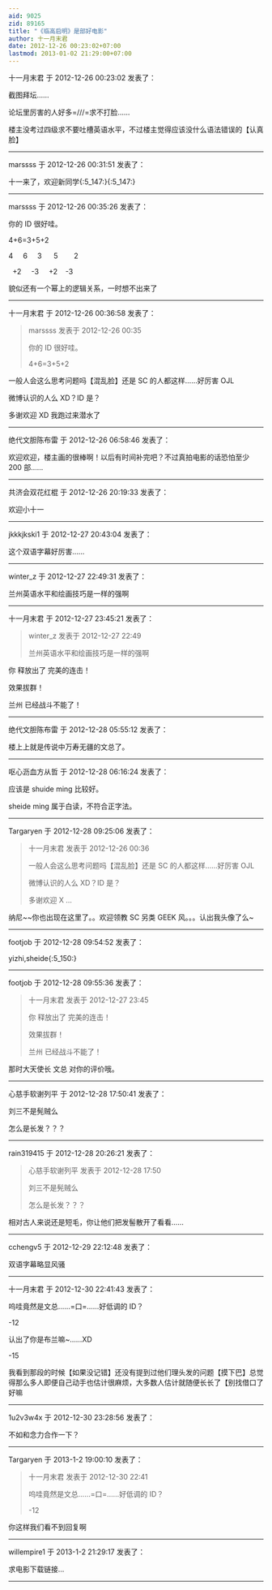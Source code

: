 ```yaml
---
aid: 9025
zid: 89165
title: "《临高启明》是部好电影"
author: 十一月末君
date: 2012-12-26 00:23:02+07:00
lastmod: 2013-01-02 21:29:00+07:00
---
```


十一月末君 于 2012-12-26 00:23:02 发表了：

截图拜坛……

论坛里厉害的人好多=///=求不打脸……

楼主没考过四级求不要吐槽英语水平，不过楼主觉得应该没什么语法错误的【认真脸】

---

marssss 于 2012-12-26 00:31:51 发表了：

十一来了，欢迎新同学{:5_147:}{:5_147:}

---

marssss 于 2012-12-26 00:35:26 发表了：

你的 ID 很好哇。

4+6=3+5+2

4&nbsp; &nbsp;&nbsp;&nbsp;6&nbsp; &nbsp;&nbsp;&nbsp;3&nbsp; &nbsp;&nbsp; &nbsp;5&nbsp; &nbsp;&nbsp; &nbsp;&nbsp;&nbsp;2

&nbsp;&nbsp;+2&nbsp; &nbsp;&nbsp;&nbsp;-3&nbsp; &nbsp;&nbsp;&nbsp;+2&nbsp; &nbsp; -3

貌似还有一个幂上的逻辑关系，一时想不出来了

---

十一月末君 于 2012-12-26 00:36:58 发表了：

> marssss 发表于 2012-12-26 00:35
>
> 你的 ID 很好哇。
>
> 4+6=3+5+2

一般人会这么思考问题吗【混乱脸】还是 SC 的人都这样……好厉害 OJL

微博认识的人么 XD？ID 是？

多谢欢迎 XD 我跑过来潜水了

---

绝代文胆陈布雷 于 2012-12-26 06:58:46 发表了：

欢迎欢迎，楼主画的很棒啊！以后有时间补完吧？不过真拍电影的话恐怕至少 200 部……

---

共济会双花红棍 于 2012-12-26 20:19:33 发表了：

欢迎小十一

---

jkkkjkski1 于 2012-12-27 20:43:04 发表了：

这个双语字幕好厉害……

---

winter_z 于 2012-12-27 22:49:31 发表了：

兰州英语水平和绘画技巧是一样的强啊

---

十一月末君 于 2012-12-27 23:45:21 发表了：

> winter_z 发表于 2012-12-27 22:49
>
> 兰州英语水平和绘画技巧是一样的强啊

你 释放出了 完美的连击！

效果拔群！

兰州 已经战斗不能了！

---

绝代文胆陈布雷 于 2012-12-28 05:55:12 发表了：

楼上上就是传说中万寿无疆的文总了。

---

呕心沥血方从哲 于 2012-12-28 06:16:24 发表了：

应该是 shuide ming 比较好。

sheide ming 属于白读，不符合正字法。

---

Targaryen 于 2012-12-28 09:25:06 发表了：

> 十一月末君 发表于 2012-12-26 00:36
>
> 一般人会这么思考问题吗【混乱脸】还是 SC 的人都这样……好厉害 OJL
>
> 微博认识的人么 XD？ID 是？
>
> 多谢欢迎 X ...

纳尼~~你也出现在这里了。。欢迎领教 SC 另类 GEEK 风。。。认出我头像了么~

---

footjob 于 2012-12-28 09:54:52 发表了：

yizhi,sheide{:5_150:}

---

footjob 于 2012-12-28 09:55:36 发表了：

> 十一月末君 发表于 2012-12-27 23:45
>
> 你 释放出了 完美的连击！
>
> 效果拔群！
>
> 兰州 已经战斗不能了！

那时大天使长 文总 对你的评价哦。

---

心慈手软谢列平 于 2012-12-28 17:50:41 发表了：

刘三不是髡贼么

怎么是长发？？？

---

rain319415 于 2012-12-28 20:26:21 发表了：

> 心慈手软谢列平 发表于 2012-12-28 17:50
>
> 刘三不是髡贼么
>
> 怎么是长发？？？

相对古人来说还是短毛，你让他们把发髻散开了看看……

---

cchengv5 于 2012-12-29 22:12:48 发表了：

双语字幕略显风骚

---

十一月末君 于 2012-12-30 22:41:43 发表了：

呜哇竟然是文总……=口=……好低调的 ID？

-12

认出了你是布兰嘛~……XD

-15

我看到那段的时候【如果没记错】还没有提到过他们理头发的问题【摸下巴】总觉得那么多人即便自己动手也估计很麻烦，大多数人估计就随便长长了【别找借口了好嘛

---

1u2v3w4x 于 2012-12-30 23:28:56 发表了：

不如和念力合作一下？

---

Targaryen 于 2013-1-2 19:00:10 发表了：

> 十一月末君 发表于 2012-12-30 22:41
>
> 呜哇竟然是文总……=口=……好低调的 ID？
>
> -12

你这样我们看不到回复啊

---

willempire1 于 2013-1-2 21:29:17 发表了：

求电影下载链接...

---
